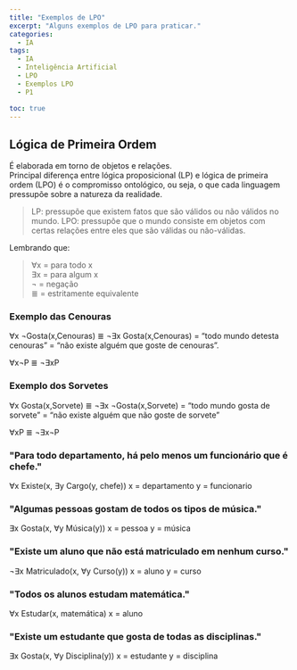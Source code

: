 ```yaml
---
title: "Exemplos de LPO"
excerpt: "Alguns exemplos de LPO para praticar."
categories:
  - IA
tags:
  - IA
  - Inteligência Artificial
  - LPO
  - Exemplos LPO
  - P1

toc: true
---
```


## Lógica de Primeira Ordem

É elaborada em torno de objetos e relações.  
Principal diferença entre lógica proposicional (LP) e lógica de primeira ordem (LPO) é o compromisso ontológico, ou seja, o que cada linguagem pressupõe sobre a natureza da realidade.  

> LP: pressupõe que existem fatos que são válidos ou não válidos no mundo.
> LPO: pressupõe que o mundo consiste em objetos com certas relações entre eles que são válidas ou não-válidas.

Lembrando que:  

> ∀x = para todo x  
> ∃x = para algum x  
> ¬ = negação  
> ≣ = estritamente equivalente  

### Exemplo das Cenouras
∀x ¬Gosta(x,Cenouras) ≣ ¬∃x Gosta(x,Cenouras) =
“todo mundo detesta cenouras” =
“não existe alguém que goste de cenouras”.

∀x¬P ≣ ¬∃xP

### Exemplo dos Sorvetes
∀x Gosta(x,Sorvete) ≣ ¬∃x ¬Gosta(x,Sorvete) =
“todo mundo gosta de sorvete” =
“não existe alguém que não goste de sorvete”

∀xP ≣ ¬∃x¬P

### "Para todo departamento, há pelo menos um funcionário que é chefe."
∀x Existe(x, ∃y Cargo(y, chefe))
x = departamento
y = funcionario

### "Algumas pessoas gostam de todos os tipos de música."
∃x Gosta(x, ∀y Música(y))
x = pessoa
y = música

### "Existe um aluno que não está matriculado em nenhum curso."
¬∃x Matriculado(x, ∀y Curso(y))
x = aluno
y = curso

### "Todos os alunos estudam matemática."
∀x Estudar(x, matemática)
x = aluno

### "Existe um estudante que gosta de todas as disciplinas."
∃x Gosta(x, ∀y Disciplina(y))
x = estudante
y = disciplina